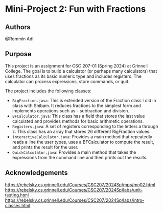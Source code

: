 # Mini-Project 2: Fun with Fractions

## Authors
@Rommin Adl

## Purpose
This project is an assignment for CSC 207-01 (Spring 2024) at Grinnell College. The goal is to build a calculator (or perhaps many calculators) that uses fractions as its basic numeric type and includes registers. The calculator can process expressions, store commands, or quit.

The project includes the following classes:
- `BigFraction.java`: This is  extended version of the Fraction class I did in class with Shibam. It reduces fractions to the simplest form and implements operations such as     -  subtraction and division.
- `BFCalculator.java`: This class has a field that stores the last value calculated and provides methods for basic arithmetic operations.
- `Registers.java`: A set of registers corresponding to the letters a through z. This class has an array that stores 26 different BigFraction values.
- `InteractiveCalculator.java`: Provides a main method that repeatedly reads a line the user types, uses a BFCalculator to compute the result, and prints the result for the user.
- `QuickCalculator.java`: Provides a main method that takes the expressions from the command line and then prints out the results.

## Acknowledgements
https://rebelsky.cs.grinnell.edu/Courses/CSC207/2024Sp/mps/mp02.html
https://rebelsky.cs.grinnell.edu/Courses/CSC207/2024Sp/labs/unit-testing.html
https://rebelsky.cs.grinnell.edu/Courses/CSC207/2024Sp/labs/intro-classes.html
